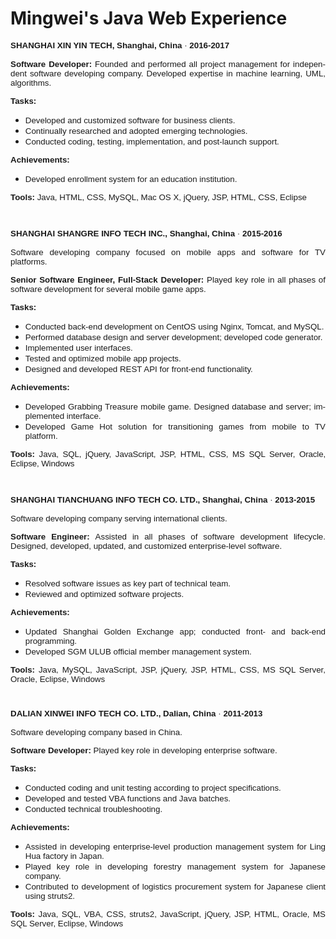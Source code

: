 
# Mingwei's Java Web Experience
<html xmlns:v="urn:schemas-microsoft-com:vml"
xmlns:o="urn:schemas-microsoft-com:office:office"
xmlns:w="urn:schemas-microsoft-com:office:word"
xmlns:m="http://schemas.microsoft.com/office/2004/12/omml"
xmlns:mv="http://macVmlSchemaUri" xmlns="http://www.w3.org/TR/REC-html40">

<head>
<meta name=Title content="">
<meta name=Keywords content="">
<meta http-equiv=Content-Type content="text/html; charset=windows-1252">
<meta name=ProgId content=Word.Document>
<meta name=Generator content="Microsoft Word 15">
<meta name=Originator content="Microsoft Word 15">
</head>

<body lang=EN-US link=blue vlink=purple style='tab-interval:.5in'>

<p class=MsoNormal style='margin-top:6.0pt;text-align:justify;text-justify:
inter-ideograph;mso-outline-level:1'><b style='mso-bidi-font-weight:normal'><span
style='font-size:10.0pt;font-family:Arial'>SHANGHAI XIN YIN TECH, Shanghai,
China</span></b><span style='font-size:10.0pt;font-family:Arial'> </span><span
style='font-size:10.0pt;font-family:Symbol;mso-ascii-font-family:Arial;
mso-hansi-font-family:Arial;mso-bidi-font-family:Arial;mso-char-type:symbol;
mso-symbol-font-family:Symbol'><span style='mso-char-type:symbol;mso-symbol-font-family:
Symbol'>·</span></span><span style='font-size:10.0pt;font-family:Arial'> <b
style='mso-bidi-font-weight:normal'>2016-2017<o:p></o:p></b></span></p>
<p class=MsoNormal style='text-align:justify;text-justify:inter-ideograph'><b
style='mso-bidi-font-weight:normal'><span style='font-size:10.0pt;font-family:
Arial'>Software Developer:</span></b><span style='font-size:10.0pt;font-family:
Arial'> Founded and performed all project management for independent software
developing company. Developed expertise in machine learning, UML, algorithms. <o:p></o:p></span></p>

<p class=MsoNormal style='text-align:justify;text-justify:inter-ideograph;
mso-outline-level:1'><b style='mso-bidi-font-weight:normal'><span
style='font-size:10.0pt;font-family:Arial'>Tasks:<o:p></o:p></span></b></p>

<ul style='margin-top:0in' type=disc>
 <li class=MsoNormal style='mso-list:l14 level1 lfo33'><span style='font-size:
     10.0pt;font-family:Arial'>Developed and customized software for business
     clients. <o:p></o:p></span></li>
 <li class=MsoNormal style='mso-list:l14 level1 lfo33'><span style='font-size:
     10.0pt;font-family:Arial'>Continually researched and adopted emerging
     technologies. <o:p></o:p></span></li>
 <li class=MsoNormal style='mso-list:l14 level1 lfo33'><span style='font-size:
     10.0pt;font-family:Arial'>Conducted coding, testing, implementation, and
     post-launch support. <o:p></o:p></span></li>
</ul>

<p class=MsoNormal style='mso-outline-level:1'><b style='mso-bidi-font-weight:
normal'><span style='font-size:10.0pt;font-family:Arial'>Achievements:<o:p></o:p></span></b></p>

<ul style='margin-top:0in' type=disc>
 <li class=MsoNormal style='mso-list:l39 level1 lfo34'><span style='font-size:
     10.0pt;font-family:Arial'>Developed enrollment system for an education
     institution. <o:p></o:p></span></li>
</ul>

<p class=MsoNormal><b style='mso-bidi-font-weight:normal'><span
style='font-size:10.0pt;font-family:Arial'>Tools:</span></b><span
style='font-size:10.0pt;font-family:Arial'> Java, HTML, CSS, MySQL, Mac OS X,
jQuery, JSP, HTML, CSS, Eclipse<o:p></o:p></span></p>

<p class=MsoNormal><span style='font-size:10.0pt;font-family:Arial'><o:p>&nbsp;</o:p></span></p>

<p class=MsoNormal style='mso-outline-level:1'><b style='mso-bidi-font-weight:
normal'><span style='font-size:10.0pt;font-family:Arial'>SHANGHAI SHANGRE INFO
TECH INC., Shanghai, China</span></b><span style='font-size:10.0pt;font-family:
Arial'> </span><span style='font-size:10.0pt;font-family:Symbol;mso-ascii-font-family:
Arial;mso-hansi-font-family:Arial;mso-bidi-font-family:Arial;mso-char-type:
symbol;mso-symbol-font-family:Symbol'><span style='mso-char-type:symbol;
mso-symbol-font-family:Symbol'>·</span></span><span style='font-size:10.0pt;
font-family:Arial'> <b style='mso-bidi-font-weight:normal'>2015-2016<o:p></o:p></b></span></p>

<p class=MsoNormal style='text-align:justify;text-justify:inter-ideograph;
mso-outline-level:1'><span style='font-size:10.0pt;font-family:Arial'>Software
developing company focused on mobile apps and software for TV platforms. <o:p></o:p></span></p>

<p class=MsoNormal style='text-align:justify;text-justify:inter-ideograph'><b
style='mso-bidi-font-weight:normal'><span style='font-size:10.0pt;font-family:
Arial'>Senior Software Engineer, Full-Stack Developer: </span></b><span
style='font-size:10.0pt;font-family:Arial'>Played key role in all phases of
software development for several mobile game apps.<o:p></o:p></span></p>

<p class=MsoNormal style='text-align:justify;text-justify:inter-ideograph;
mso-outline-level:1'><b style='mso-bidi-font-weight:normal'><span
style='font-size:10.0pt;font-family:Arial'>Tasks: <o:p></o:p></span></b></p>

<ul style='margin-top:0in' type=disc>
 <li class=MsoNormal style='text-align:justify;text-justify:inter-ideograph;
     mso-list:l39 level1 lfo34'><span style='font-size:10.0pt;font-family:Arial'>Conducted
     back-end development on CentOS using Nginx, Tomcat, and MySQL. <o:p></o:p></span></li>
 <li class=MsoNormal style='text-align:justify;text-justify:inter-ideograph;
     mso-list:l39 level1 lfo34'><span style='font-size:10.0pt;font-family:Arial'>Performed
     database design and server development; developed code generator.<o:p></o:p></span></li>
 <li class=MsoNormal style='text-align:justify;text-justify:inter-ideograph;
     mso-list:l39 level1 lfo34'><span style='font-size:10.0pt;font-family:Arial'>Implemented
     user interfaces.<o:p></o:p></span></li>
 <li class=MsoNormal style='text-align:justify;text-justify:inter-ideograph;
     mso-list:l39 level1 lfo34'><span style='font-size:10.0pt;font-family:Arial'>Tested
     and optimized mobile app projects.<span style='mso-spacerun:yes'>  </span><o:p></o:p></span></li>
 <li class=MsoNormal style='text-align:justify;text-justify:inter-ideograph;
     mso-list:l39 level1 lfo34'><span style='font-size:10.0pt;font-family:Arial'>Designed
     and developed REST API for front-end functionality. <o:p></o:p></span></li>
</ul>

<p class=MsoNormal style='text-align:justify;text-justify:inter-ideograph;
mso-outline-level:1'><b style='mso-bidi-font-weight:normal'><span
style='font-size:10.0pt;font-family:Arial'>Achievements:<o:p></o:p></span></b></p>

<ul style='margin-top:0in' type=disc>
 <li class=MsoNormal style='text-align:justify;text-justify:inter-ideograph;
     mso-list:l4 level1 lfo35'><span style='font-size:10.0pt;font-family:Arial'>Developed
     Grabbing Treasure mobile game. Designed database and server; implemented
     interface.<span style='mso-spacerun:yes'>  </span><o:p></o:p></span></li>
 <li class=MsoNormal style='text-align:justify;text-justify:inter-ideograph;
     mso-list:l4 level1 lfo35'><span style='font-size:10.0pt;font-family:Arial'>Developed
     Game Hot solution for transitioning games from mobile to TV platform. <o:p></o:p></span></li>
</ul>

<p class=MsoNormal style='text-align:justify;text-justify:inter-ideograph;
mso-outline-level:1'><b style='mso-bidi-font-weight:normal'><span
style='font-size:10.0pt;font-family:Arial'>Tools<span style='letter-spacing:
-.1pt;mso-bidi-font-style:italic'>:</span></span></b><span style='font-size:
10.0pt;font-family:Arial;letter-spacing:-.1pt;mso-bidi-font-style:italic'>
Java, SQL, jQuery, JavaScript, JSP, HTML, CSS, MS SQL Server, Oracle, Eclipse,
Windows<o:p></o:p></span></p>

<p class=MsoNormal style='text-align:justify;text-justify:inter-ideograph'><span
style='font-size:10.0pt;font-family:Arial;letter-spacing:-.1pt;mso-bidi-font-style:
italic'><o:p>&nbsp;</o:p></span></p>

<p class=MsoNormal style='mso-outline-level:1'><b style='mso-bidi-font-weight:
normal'><span style='font-size:10.0pt;font-family:Arial'>SHANGHAI TIANCHUANG
INFO TECH CO. LTD., Shanghai, China</span></b><span style='font-size:10.0pt;
font-family:Arial'> </span><span style='font-size:10.0pt;font-family:Symbol;
mso-ascii-font-family:Arial;mso-hansi-font-family:Arial;mso-bidi-font-family:
Arial;mso-char-type:symbol;mso-symbol-font-family:Symbol'><span
style='mso-char-type:symbol;mso-symbol-font-family:Symbol'>·</span></span><span
style='font-size:10.0pt;font-family:Arial'> <b style='mso-bidi-font-weight:
normal'>2013-2015<o:p></o:p></b></span></p>

<p class=MsoNormal style='mso-outline-level:1'><span style='font-size:10.0pt;
font-family:Arial'>Software developing company serving international clients.<o:p></o:p></span></p>

<p class=MsoNormal style='text-align:justify;text-justify:inter-ideograph'><b
style='mso-bidi-font-weight:normal'><span style='font-size:10.0pt;font-family:
Arial'>Software Engineer: </span></b><span style='font-size:10.0pt;font-family:
Arial'>Assisted in all phases of software development lifecycle. Designed,
developed, updated, and customized enterprise-level software. <o:p></o:p></span></p>

<p class=MsoNormal style='text-align:justify;text-justify:inter-ideograph;
mso-outline-level:1'><b style='mso-bidi-font-weight:normal'><span
style='font-size:10.0pt;font-family:Arial'>Tasks:<o:p></o:p></span></b></p>

<ul style='margin-top:0in' type=disc>
 <li class=MsoNormal style='text-align:justify;text-justify:inter-ideograph;
     mso-list:l26 level1 lfo37'><span style='font-size:10.0pt;font-family:Arial'>Resolved
     software issues as key part of technical team. <o:p></o:p></span></li>
 <li class=MsoNormal style='text-align:justify;text-justify:inter-ideograph;
     mso-list:l26 level1 lfo37'><span style='font-size:10.0pt;font-family:Arial'>Reviewed
     and optimized software projects. <o:p></o:p></span></li>
</ul>

<p class=MsoNormal style='text-align:justify;text-justify:inter-ideograph;
mso-outline-level:1'><b style='mso-bidi-font-weight:normal'><span
style='font-size:10.0pt;font-family:Arial'>Achievements:<o:p></o:p></span></b></p>

<ul style='margin-top:0in' type=disc>
 <li class=MsoNormal style='text-align:justify;text-justify:inter-ideograph;
     mso-list:l7 level1 lfo36'><span style='font-size:10.0pt;font-family:Arial'>Updated
     Shanghai Golden Exchange app; conducted front- and back-end programming. <o:p></o:p></span></li>
 <li class=MsoNormal style='text-align:justify;text-justify:inter-ideograph;
     mso-list:l7 level1 lfo36'><span style='font-size:10.0pt;font-family:Arial'>Developed
     SGM ULUB official member management system. <o:p></o:p></span></li>
</ul>

<p class=MsoNormal style='text-align:justify;text-justify:inter-ideograph'><b
style='mso-bidi-font-weight:normal'><span style='font-size:10.0pt;font-family:
Arial'>Tools:</span></b><span style='font-size:10.0pt;font-family:Arial'> Java,
MySQL, JavaScript, JSP, jQuery, JSP, HTML, CSS, MS SQL Server, Oracle, Eclipse,
Windows<o:p></o:p></span></p>

<p class=MsoNormal><span style='font-size:8.0pt;font-family:Arial'><o:p>&nbsp;</o:p></span></p>

<p class=MsoNormal style='text-align:justify;text-justify:inter-ideograph;
mso-outline-level:1'><b style='mso-bidi-font-weight:normal'><span
style='font-size:10.0pt;font-family:Arial'>DALIAN XINWEI INFO TECH CO. LTD.,
Dalian, China</span></b><span style='font-size:10.0pt;font-family:Arial'> </span><span
style='font-size:10.0pt;font-family:Symbol;mso-ascii-font-family:Arial;
mso-hansi-font-family:Arial;mso-bidi-font-family:Arial;mso-char-type:symbol;
mso-symbol-font-family:Symbol'><span style='mso-char-type:symbol;mso-symbol-font-family:
Symbol'>·</span></span><span style='font-size:10.0pt;font-family:Arial'> <b
style='mso-bidi-font-weight:normal'>2011-2013<o:p></o:p></b></span></p>

<p class=MsoNormal style='text-align:justify;text-justify:inter-ideograph;
mso-outline-level:1'><span style='font-size:10.0pt;font-family:Arial'>Software
developing company based in China.<o:p></o:p></span></p>

<p class=MsoNormal style='text-align:justify;text-justify:inter-ideograph;
mso-outline-level:1'><b style='mso-bidi-font-weight:normal'><span
style='font-size:10.0pt;font-family:Arial'>Software Developer: </span></b><span
style='font-size:10.0pt;font-family:Arial'>Played key role in developing
enterprise software. <o:p></o:p></span></p>

<p class=MsoNormal style='text-align:justify;text-justify:inter-ideograph;
mso-outline-level:1'><b style='mso-bidi-font-weight:normal'><span
style='font-size:10.0pt;font-family:Arial'>Tasks:<o:p></o:p></span></b></p>

<ul style='margin-top:0in' type=disc>
 <li class=MsoNormal style='text-align:justify;text-justify:inter-ideograph;
     mso-list:l23 level1 lfo38'><span style='font-size:10.0pt;font-family:Arial'>Conducted
     coding and unit testing according to project specifications. <o:p></o:p></span></li>
 <li class=MsoNormal style='text-align:justify;text-justify:inter-ideograph;
     mso-list:l23 level1 lfo38'><span style='font-size:10.0pt;font-family:Arial'>Developed
     and tested VBA functions and Java batches. <o:p></o:p></span></li>
 <li class=MsoNormal style='text-align:justify;text-justify:inter-ideograph;
     mso-list:l23 level1 lfo38'><span style='font-size:10.0pt;font-family:Arial'>Conducted
     technical troubleshooting. <o:p></o:p></span></li>
</ul>

<p class=MsoNormal style='text-align:justify;text-justify:inter-ideograph;
mso-outline-level:1'><b style='mso-bidi-font-weight:normal'><span
style='font-size:10.0pt;font-family:Arial'>Achievements:<o:p></o:p></span></b></p>

<ul style='margin-top:0in' type=disc>
 <li class=MsoNormal style='text-align:justify;text-justify:inter-ideograph;
     mso-list:l2 level1 lfo39'><span style='font-size:10.0pt;font-family:Arial'>Assisted
     in developing enterprise-level production management system for Ling Hua
     factory in Japan. <o:p></o:p></span></li>
 <li class=MsoNormal style='text-align:justify;text-justify:inter-ideograph;
     mso-list:l2 level1 lfo39'><span style='font-size:10.0pt;font-family:Arial'>Played
     key role in developing forestry management system for Japanese company. <o:p></o:p></span></li>
 <li class=MsoNormal style='text-align:justify;text-justify:inter-ideograph;
     mso-list:l2 level1 lfo39'><span style='font-size:10.0pt;font-family:Arial'>Contributed
     to development of logistics procurement system for Japanese client using
     struts2. <o:p></o:p></span></li>
</ul>

<p class=MsoNormal style='text-align:justify;text-justify:inter-ideograph'><b
style='mso-bidi-font-weight:normal'><span style='font-size:10.0pt;font-family:
Arial'>Tools:</span></b><span style='font-size:10.0pt;font-family:Arial'> Java,
SQL, VBA, CSS, struts2, JavaScript, jQuery, JSP, HTML, Oracle, MS SQL Server,
Eclipse, Windows<o:p></o:p></span></p>

<p class=MsoNormal style='text-align:justify;text-justify:inter-ideograph'><span
style='font-size:10.0pt;font-family:Arial'><o:p>&nbsp;</o:p></span></p>

</div>

</body>

</html>
